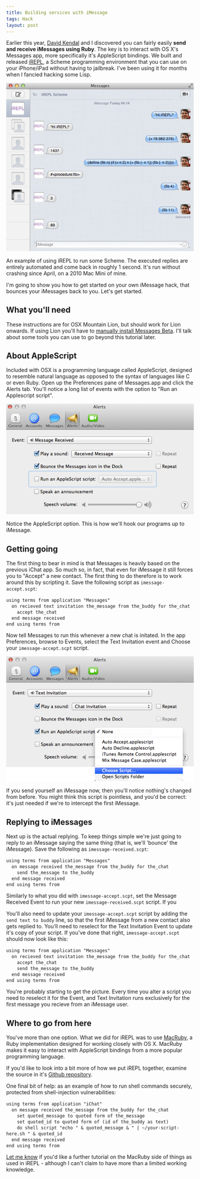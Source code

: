 ```yaml
---
title: Building services with iMessage
tags: Hack
layout: post
---
```

Earlier this year, [David Kendal](http://dpk.org.uk) and I discovered you can fairly easily **send and receive iMessages using Ruby**. The key is to interact with OS X's Messages app, more specifically it's AppleScript bindings. We built and released [iREPL](http://irepl.im), a Scheme programming environment that you can use on your iPhone/iPad without having to jailbreak. I've been using it for months when I fancied hacking some Lisp.
<!--more-->

![](/assets/imessage-irepl-example.jpg)

An example of using iREPL to run some Scheme. The executed replies are entirely automated and come back in roughly 1 second. It's run without crashing since April, on a 2010 Mac Mini of mine.

I'm going to show you how to get started on your own iMessage hack, that bounces your iMessages back to you. Let's get started.

## What you'll need
These instructions are for OSX Mountain Lion, but should work for Lion onwards. If using Lion you'll have to [manually install Messages Beta](http://appldnld.apple.com/MessagesBeta/041-4274.20120216.z5km/MessagesBeta.dmg). I'll talk about some tools you can use to go beyond this tutorial later.

## About AppleScript
Included with OSX is a programming language called AppleScript, designed to resemble natural language as opposed to the syntax of languages like C or even Ruby. Open up the Preferences pane of Messages.app and click the Alerts tab. You'll notice a long list of events with the option to "Run an Applescript script".

![](/assets/writing/imessage-events-intro.png)

Notice the AppleScript option. This is how we'll hook our programs up to iMessage.

## Getting going
The first thing to bear in mind is that Messages is heavily based on the previous iChat app. So much so, in fact, that even for iMessage it still forces you to "Accept" a new contact. The first thing to do therefore is to work around this by scripting it. Save the following script as `imessage-accept.scpt`:

``` applescript
using terms from application "Messages"
  on recieved text invitation the_message from the_buddy for the_chat
    accept the_chat
  end message received
end using terms from
```

Now tell Messages to run this whenever a new chat is initated. In the app Preferences, browse to Events, select the Text Invitation event and Choose your `imessage-accept.scpt` script.

![](/assets/writing/imessage-autoaccept.png)

If you send yourself an iMessage now, then you'll notice nothing's changed from before. You might think this script is pointless, and you'd be correct: it's just needed if we're to intercept the first iMessage.

## Replying to iMessages
Next up is the actual replying. To keep things simple we're just going to reply to an iMessage saying the same thing (that is, we'll 'bounce' the iMessage). Save the following as `imessage-received.scpt`:

``` applescript
using terms from application "Messages"
  on message received the_message from the_buddy for the_chat
    send the_message to the_buddy
  end message received
end using terms from
```

Similarly to what you did with `imessage-accept.scpt`, set the Message Received Event to run your new `imessage-received.scpt` script. If you

You'll also need to update your `imessage-accept.scpt` script by adding the `send text to buddy` line, so that the first iMessage from a new contact also gets replied to. You'll need to reselect for the Text Invitation Event to update it's copy of your script. If you've done that right, `imessage-accept.scpt` should now look like this:

``` applescript
using terms from application "Messages"
  on recieved text invitation the_message from the_buddy for the_chat
    accept the_chat
    send the_message to the_buddy
  end message received
end using terms from
```

You're probably starting to get the picture. Every time you alter a script you need to reselect it for the Event, and Text Invitation runs exclusively for the first message you recieve from an iMessage user.

## Where to go from here
You've more than one option. What we did for iREPL was to use [MacRuby](http://macruby.org), a Ruby implementation designed for working closely with OS X. MacRuby makes it easy to interact with AppleScript bindings from a more popular programming language.

If you'd like to look into a bit more of how we put iREPL together, examine the source in it's [Github repository](https://github.com/46Bit/irepl).

One final bit of help: as an example of how to run shell commands securely, protected from shell-injection vulnerabilities:

``` applescript
using terms from application "iChat"
  on message received the_message from the_buddy for the_chat
    set quoted_message to quoted form of the_message
    set quoted_id to quoted form of (id of the_buddy as text)
    do shell script "echo " & quoted_message & " | ~/your-script-here.sh " & quoted_id
  end message received
end using terms from
```

[Let me know](/contact/) if you'd like a further tutorial on the MacRuby side of things as used in iREPL - although I can't claim to have more than a limited working knowledge.
